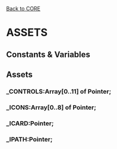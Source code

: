[Back to CORE](core.md)
# ASSETS

## Constants & Variables

## Assets

### _CONTROLS:Array[0..11] of Pointer;

### _ICONS:Array[0..8] of Pointer;

### _ICARD:Pointer;

### _IPATH:Pointer;
